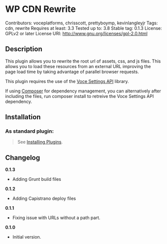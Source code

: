 WP CDN Rewrite
===========
Contributors: voceplatforms, chrisscott, prettyboymp, kevinlangleyjr
Tags: cdn, rewrite
Requires at least: 3.3
Tested up to: 3.8
Stable tag: 0.1.3
License: GPLv2 or later
License URI: http://www.gnu.org/licenses/gpl-2.0.html

## Description
This plugin allows you to rewrite the root url of assets, css, and js files. This allows you to load these resources from an external URL improving the page load time by taking advantage of parallel browser requests.

This plugin requires the use of the [Voce Settings API](https://github.com/voceconnect/voce-settings-api) library.

If using [Composer](http://getcomposer.org) for dependency management, you can alternatively after including the files, run composer install to retreive the Voce Settings API dependency.

## Installation

### As standard plugin:
> See [Installing Plugins](http://codex.wordpress.org/Managing_Plugins#Installing_Plugins).

## Changelog
**0.1.3**
* Adding Grunt build files

**0.1.2**
* Adding Capistrano deploy files

**0.1.1**
* Fixing issue with URLs without a path part.

**0.1.0**
* Initial version.